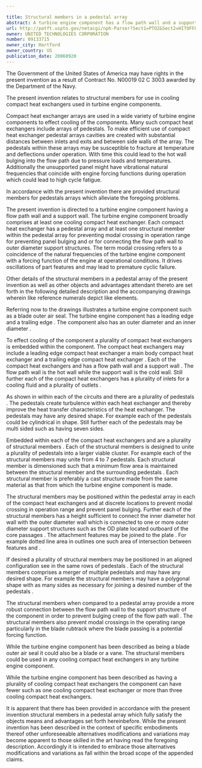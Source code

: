```yaml
---

title: Structural members in a pedestal array
abstract: A turbine engine component has a flow path wall and a support wall. The turbine engine component has at least one cooling compact heat exchanger. Each cooling compact heat exchanger has a pedestal array and at least one structural member within the pedestal array for preventing modal crossing in operation range, for preventing panel bulging, and/or for connecting the flow path wall to at least one outer diameter support structure.
url: http://patft.uspto.gov/netacgi/nph-Parser?Sect1=PTO2&Sect2=HITOFF&p=1&u=%2Fnetahtml%2FPTO%2Fsearch-adv.htm&r=1&f=G&l=50&d=PALL&S1=09133715&OS=09133715&RS=09133715
owner: UNITED TECHNOLOGIES CORPORATION
number: 09133715
owner_city: Hartford
owner_country: US
publication_date: 20060920
---
```

The Government of the United States of America may have rights in the present invention as a result of Contract No. N00019 02 C 3003 awarded by the Department of the Navy.

The present invention relates to structural members for use in cooling compact heat exchangers used in turbine engine components.

Compact heat exchanger arrays are used in a wide variety of turbine engine components to effect cooling of the components. Many such compact heat exchangers include arrays of pedestals. To make efficient use of compact heat exchanger pedestal arrays cavities are created with substantial distances between inlets and exits and between side walls of the array. The pedestals within these arrays may be susceptible to fracture at temperature and deflections under operation. With time this could lead to the hot wall bulging into the flow path due to pressure loads and temperatures. Additionally the unsupported panel might have vibrational natural frequencies that coincide with engine forcing functions during operation which could lead to high cycle fatigue.

In accordance with the present invention there are provided structural members for pedestals arrays which alleviate the foregoing problems.

The present invention is directed to a turbine engine component having a flow path wall and a support wall. The turbine engine component broadly comprises at least one cooling compact heat exchanger. Each compact heat exchanger has a pedestal array and at least one structural member within the pedestal array for preventing modal crossing in operation range for preventing panel bulging and or for connecting the flow path wall to outer diameter support structures. The term modal crossing refers to a coincidence of the natural frequencies of the turbine engine component with a forcing function of the engine at operational conditions. It drives oscillations of part features and may lead to premature cyclic failure.

Other details of the structural members in a pedestal array of the present invention as well as other objects and advantages attendant thereto are set forth in the following detailed description and the accompanying drawings wherein like reference numerals depict like elements.

Referring now to the drawings illustrates a turbine engine component such as a blade outer air seal. The turbine engine component has a leading edge and a trailing edge . The component also has an outer diameter and an inner diameter .

To effect cooling of the component a plurality of compact heat exchangers is embedded within the component. The compact heat exchangers may include a leading edge compact heat exchanger a main body compact heat exchanger and a trailing edge compact heat exchanger . Each of the compact heat exchangers and has a flow path wall and a support wall . The flow path wall is the hot wall while the support wall is the cold wall. Still further each of the compact heat exchangers has a plurality of inlets for a cooling fluid and a plurality of outlets .

As shown in within each of the circuits and there are a plurality of pedestals . The pedestals create turbulence within each heat exchanger and thereby improve the heat transfer characteristics of the heat exchanger. The pedestals may have any desired shape. For example each of the pedestals could be cylindrical in shape. Still further each of the pedestals may be multi sided such as having seven sides.

Embedded within each of the compact heat exchangers and are a plurality of structural members . Each of the structural members is designed to unite a plurality of pedestals into a larger viable cluster. For example each of the structural members may unite from 4 to 7 pedestals. Each structural member is dimensioned such that a minimum flow area is maintained between the structural member and the surrounding pedestals . Each structural member is preferably a cast structure made from the same material as that from which the turbine engine component is made.

The structural members may be positioned within the pedestal array in each of the compact heat exchangers and at discrete locations to prevent modal crossing in operation range and prevent panel bulging. Further each of the structural members has a height sufficient to connect the inner diameter hot wall with the outer diameter wall which is connected to one or more outer diameter support structures such as the OD plate located outboard of the core passages . The attachment features may be joined to the plate . For example dotted line area in outlines one such area of intersection between features and .

If desired a plurality of structural members may be positioned in an aligned configuration see in the same rows of pedestals . Each of the structural members comprises a merger of multiple pedestals and may have any desired shape. For example the structural members may have a polygonal shape with as many sides as necessary for joining a desired number of the pedestals .

The structural members when compared to a pedestal array provide a more robust connection between the flow path wall to the support structure of the component in order to prevent bulging creep of the flow path wall . The structural members also prevent modal crossings in the operating range particularly in the blade rubtrack where the blade passing is a potential forcing function.

While the turbine engine component has been described as being a blade outer air seal it could also be a blade or a vane. The structural members could be used in any cooling compact heat exchangers in any turbine engine component.

While the turbine engine component has been described as having a plurality of cooling compact heat exchangers the component can have fewer such as one cooling compact heat exchanger or more than three cooling compact heat exchangers.

It is apparent that there has been provided in accordance with the present invention structural members in a pedestal array which fully satisfy the objects means and advantages set forth hereinbefore. While the present invention has been described in the context of specific embodiments thereof other unforeseeable alternatives modifications and variations may become apparent to those skilled in the art having read the foregoing description. Accordingly it is intended to embrace those alternatives modifications and variations as fall within the broad scope of the appended claims.


